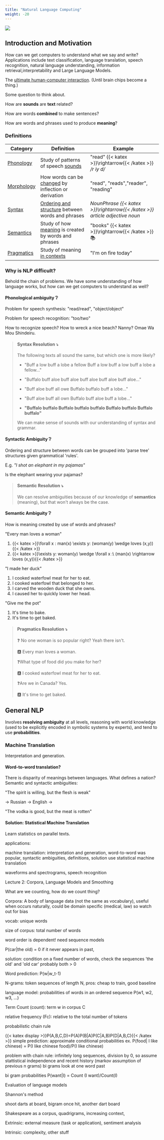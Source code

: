 ```yaml
---
title: "Natural Language Computing"
weight: -20
---
```


![](NLP_cover.jpg)

## Introduction and Motivation

How can we get computers to understand what we say and write? Applications include text classification, language translation, speech recognition, natural language understanding, information retrieval,interpretability and Large Language Models.

The <u>ultimate human-computer interaction</u>. (Until brain chips become a thing.)

Some question to think about.

How are **sounds** are **text** related?

How are words **combined** to make sentences?

How are words and phrases used to produce **meaning**?

### Definitions

| Category          | Definition                                                  | Example                                           |
| ----------------- | ----------------------------------------------------------- | ------------------------------------------------- |
| <u>Phonology</u>  | Study of patterns of speech <u>sounds</u>                   | "read" {{< katex >}}\rightarrow{{< /katex >}} */r iy d/*                   |
| <u>Morphology</u> | How words can be <u>changed</u> by inflection or derivation | "read", "reads","reader", "reading"               |
| <u>Syntax</u>     | <u>Ordering and structure</u> between words and phrases     | *NounPhrase {{< katex >}}\rightarrow{{< /katex >}} article adjective noun* |
| <u>Semantics</u>  | Study of how <u>meaning</u> is created by words and phrases | "books" {{< katex >}}\rightarrow{{< /katex >}} :books:                     |
| <u>Pragmatics</u> | Study of meaning <u>in contexts</u>                         | "I'm on fire today"                               |

### Why is NLP difficult?

Behold the chain of problems. We have some understanding of how language works, but how can we get computers to understand as well?

#### Phonological ambiguity :grey_question:

Problem for speech synthesis: "read/read", "object/object"

Problem for speech recognition: "too/two"

How to recognize speech? How to wreck a nice beach? Nanny? Omae Wa Mou Shindeiru.

> #### Syntax Resolution :arrow_heading_down:
>
> The following texts all sound the same, but which one is more likely?
>
> - "Buff a low buff a lobe a fellow Buff a low buff a low buff a lobe a fellow..."
>
> - "Buffalo buff aloe buff aloe buff aloe buff aloe buff aloe..."
>
> - "Buff aloe buff all owe Buffalo buffalo buff a lobe..."
>
> - "Buff aloe buff all own Buffalo buff aloe buff a lobe..."
>
> - **"Buffalo buffalo Buffalo buffalo buffalo Buffalo buffalo Buffalo buffalo"**
>
> We can make sense of sounds with our understanding of syntax and grammar.

#### Syntactic Ambiguity :grey_question:

Ordering and structure between words can be grouped into 'parse tree' structures given grammatical 'rules'.  

E.g. *"I shot an elephant in my pajamas"*

Is the elephant wearing your pajamas?

> #### Semantic Resolution :arrow_heading_down:
>
> We can resolve ambiguities because of our knowledge of **semantics** (meaning), but that won't always be the case.

#### Semantic Ambiguity :grey_question:

How is meaning created by use of words and phrases?

"Every man loves a woman"

1. {{< katex >}}\forall x \: man(x) \exists y: (woman(y) \wedge loves (x,y)){{< /katex >}}
2. {{< katex >}}\exists y: woman(y) \wedge \forall x :\ (man(x) \rightarrow loves (x,y)){{< /katex >}}

"I made her duck"

1. I cooked waterfowl meat for her to eat.
2. I cooked waterfowl that belonged to her.
3. I carved the wooden duck that she owns.
4. I caused her to quickly lower her head.

"Give me the pot"

1. It's time to bake.
2. It's time to get baked.

> #### Pragmatics Resolution :arrow_heading_down:
>
> :question: No one woman is so popular right? Yeah there isn't.
>
> :a: Every man loves a woman.
>
> :question:What type of food did you make for her?
>
> :a: I cooked waterfowl meat for her to eat.
>
> :question:Are we in Canada? Yes.
>
> :a: It's time to get baked.

## General NLP

Involves **resolving ambiguity** at all levels, reasoning with world knowledge (used to be explicitly encoded in symbolic systems by experts), and tend to use **probabilities**.

### Machine Translation

Interpretation and generation.

#### Word-to-word translation?

There is disparity of meanings between languages. What defines a nation?Semantic and syntactic ambiguities: 

"The spirit is willing, but the flesh is weak"

$\rightarrow$ Russian $\rightarrow$ English $\rightarrow$ 

"The vodka is good, but the meat is rotten"

#### Solution: Statistical Machine Translation

Learn statistics on parallel texts.



applications:

machine translation: interpretation and generation, word-to-word was popular, syntactic ambiguities, definitions, solution use statistical machine translation

waveforms and spectrograms, speech recognition



Lecture 2: Corpora, Language Models and Smoothing

What are we counting, how do we count thing?

Corpora: A body of language data (not the same as vocabulary), useful when occurs naturally, could be domain specific (medical, law) so watch out for bias

vocab: unique words

size of corpus: total number of words

word order is dependent! need sequence models

P(car|the old) = 0 if it never appears in past, 

solution: condition on a fixed number of words, check the sequences 'the old' and 'old car' probably both > 0

Word prediction: P(w|w_t-1)

N-grams: token sequences of length N, pros: cheap to train, good baseline

language model: probabilities of words in an ordered sequence P(w1, w2, w3, ...)

Term Count (count): term w in corpus C

relative frequency (Fc): relative to the total number of tokens

probabilistic chain rule




{{< katex display >}}P(A,B,C,D)=P(A)P(B|A)P(C|A,B)P(D|A,B,C){{< /katex >}}
simple prediction: approximate conditional probabilities ex. P(food| I like chinese) = P(I like chinese food)/P(I like chinese)

problem with chain rule: infinitely long sequences, division by 0, so assume stattistical independence and recent history (markov assumption of previous n grams) bi grams look at one word past

bi gram probabilities P(want|I) = Count (I want)/Count(I)

Evaluation of language models

Shannon's method

shoot darts at board, bigram once hit, another dart board

Shakespeare as a corpus, quadrigrams, increasing context, 

Extrinsic: external measure (task or application), sentiment analysis

Intrinsic: complexity, other stuff









